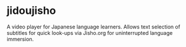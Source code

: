 # jidoujisho

A video player for Japanese language learners. 
Allows text selection of subtitles for quick look-ups via Jisho.org for uninterrupted language immersion. 
